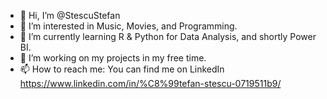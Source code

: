 - 👋 Hi, I’m @StescuStefan
- 👀 I’m interested in Music, Movies, and Programming.
- 🌱 I’m currently learning R & Python for Data Analysis, and shortly Power BI.
- 💞️ I’m working on my projects in my free time.
- 📫 How to reach me: You can find me on LinkedIn https://www.linkedin.com/in/%C8%99tefan-stescu-0719511b9/

<!---
StescuStefan/StescuStefan is a ✨ special ✨ repository because its `README.md` (this file) appears on your GitHub profile.
You can click the Preview link to take a look at your changes.
--->

